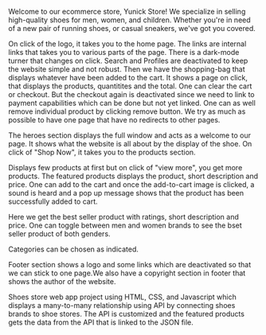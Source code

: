 Welcome to our ecommerce store, Yunick Store! We specialize in selling high-quality shoes for men, women, and children. Whether you're in need of a new pair of running shoes, or casual sneakers, we've got you covered.

<!-- Navbar -->
On click of the logo, it takes you to the home page. 
The links are internal links that takes you to various parts of the page.
There is a dark-mode turner that changes on click.
Search and Profiles are deactivated to keep the website simple and not robust.
Then we have the shopping-bag that displays whatever have been added to the cart. It shows a page on click, that displays the products, quantitites and the total. One can clear the cart or checkout. But the checkout again is deactivated since we need to link to payment capabilities which can be done but not yet linked. One can as well remove individual product by clicking remove button. We try as much as possible to have one page that have no redirects to other pages.

<!-- Heroes section -->
The heroes section displays the full window and acts as a welcome to our page. It shows what the website is all about by the display of the shoe. On click of "Shop Now", it takes you to the products section.

<!-- Featured products -->
Displays few products at first but on click of "view more", you get more products. The featured products displays the product, short description and price. One can add to the cart and once the add-to-cart image is clicked, a sound is heard and a pop up message shows that the product has been successfully added to cart.

<!-- Best seller of the week -->
Here we get the best seller product with ratings, short description and price. One can toggle between men and women brands to see the bset seller product of both genders.

<!-- Choose categories -->
Categories can be chosen as indicated.

<!-- footer -->
Footer section shows a logo and some links which are deactivated so that we can stick to one page.We also have a copyright section in footer that shows the author of the website.

Shoes store web app project using HTML, CSS, and Javascript which displays a many-to-many relationship using API by connecting shoes brands to shoe stores. The API is customized and the featured products gets the data from the API that is linked to the JSON file.
